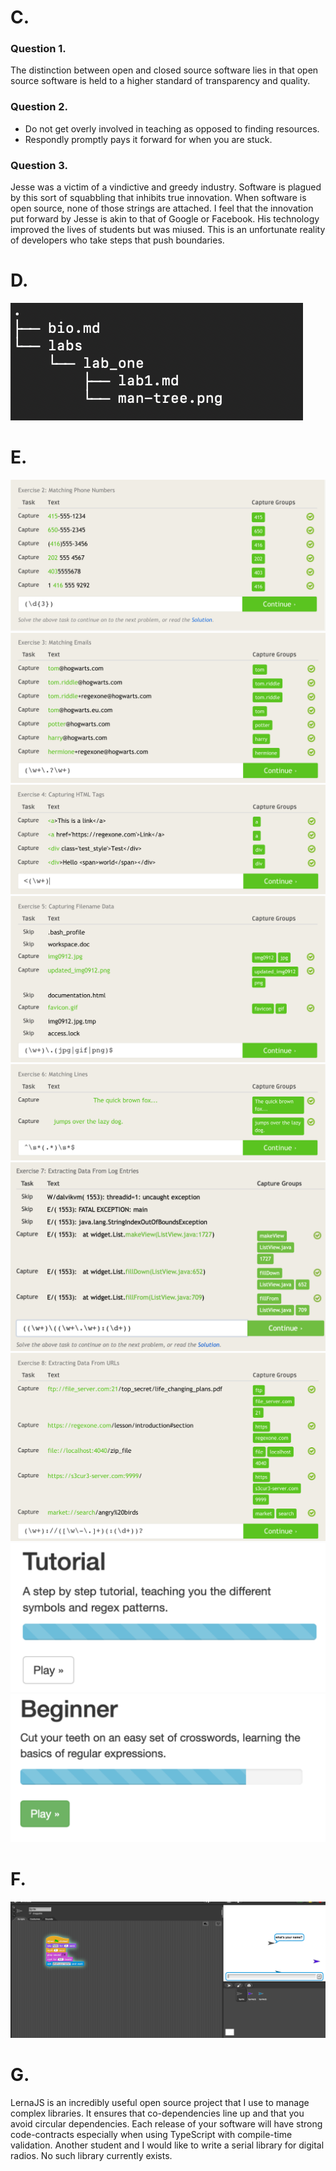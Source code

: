 # C.
### Question 1.
The distinction between open and closed source software lies in that open source software is held to a higher standard of transparency and quality.
### Question 2.
- Do not get overly involved in teaching as opposed to finding resources.
- Respondly promptly pays it forward for when you are stuck.
### Question 3.
Jesse was a victim of a vindictive and greedy industry. Software is plagued by this sort of squabbling that inhibits true innovation.  When software is open source, none of those strings are attached.  I feel that the innovation put forward by Jesse is akin to that of Google or Facebook. His technology improved the lives of students but was miused. This is an unfortunate reality of developers who take steps that push boundaries.
# D.
![Tree Structure](./tree-struct.png)
# E.
![Regex 1](./regex-ex-1.png)
![Regex 2](./regex-ex-2.png)
![Regex 3](./regex-ex-3.png)
![Regex 4](./regex-ex-4.png)
![Regex 5](./regex-ex-5.png)
![Regex 6](./regex-ex-6.png)
![Regex 7](./regex-ex-7.png)
![Regex Tutorial](./regex-tutorial.png)
![Regex Beginner](./regex-beginner.png)
# F.
![Snap Experiment](./snap.png)
# G.
LernaJS is an incredibly useful open source project that I use to manage complex libraries.  It ensures that co-dependencies line up and that you avoid circular dependencies.  Each release of your software will have strong code-contracts especially when using TypeScript with compile-time validation.  Another student and I would like to write a serial library for digital radios. No such library currently exists.
